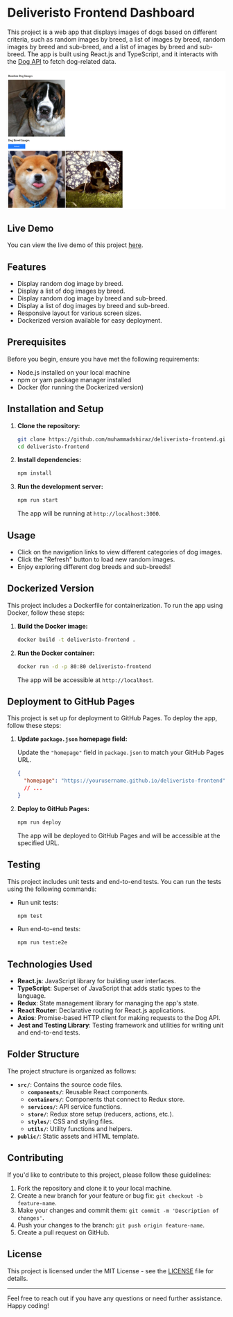 # Deliveristo Frontend Dashboard

This project is a web app that displays images of dogs based on different criteria, such as random images by breed, a list of images by breed, random images by breed and sub-breed, and a list of images by breed and sub-breed. The app is built using React.js and TypeScript, and it interacts with the [Dog API](https://dog.ceo/dog-api) to fetch dog-related data.

![Screenshot](src/screenshot.png)

## Live Demo

You can view the live demo of this project [here](https://muhammadshiraz.github.io/deliveristo-frontend).

## Features

- Display random dog image by breed.
- Display a list of dog images by breed.
- Display random dog image by breed and sub-breed.
- Display a list of dog images by breed and sub-breed.
- Responsive layout for various screen sizes.
- Dockerized version available for easy deployment.

## Prerequisites

Before you begin, ensure you have met the following requirements:

- Node.js installed on your local machine
- npm or yarn package manager installed
- Docker (for running the Dockerized version)

## Installation and Setup

1. **Clone the repository:**

   ```bash
   git clone https://github.com/muhammadshiraz/deliveristo-frontend.git
   cd deliveristo-frontend
   ```

2. **Install dependencies:**

   ```bash
   npm install
   ```

3. **Run the development server:**

   ```bash
   npm run start
   ```

   The app will be running at `http://localhost:3000`.

## Usage

- Click on the navigation links to view different categories of dog images.
- Click the "Refresh" button to load new random images.
- Enjoy exploring different dog breeds and sub-breeds!

## Dockerized Version

This project includes a Dockerfile for containerization. To run the app using Docker, follow these steps:

1. **Build the Docker image:**

   ```bash
   docker build -t deliveristo-frontend .
   ```

2. **Run the Docker container:**

   ```bash
   docker run -d -p 80:80 deliveristo-frontend
   ```

   The app will be accessible at `http://localhost`.

## Deployment to GitHub Pages

This project is set up for deployment to GitHub Pages. To deploy the app, follow these steps:

1. **Update `package.json` homepage field:**

   Update the `"homepage"` field in `package.json` to match your GitHub Pages URL.

   ```json
   {
     "homepage": "https://yourusername.github.io/deliveristo-frontend",
     // ...
   }
   ```

2. **Deploy to GitHub Pages:**

   ```bash
   npm run deploy
   ```

   The app will be deployed to GitHub Pages and will be accessible at the specified URL.

## Testing

This project includes unit tests and end-to-end tests. You can run the tests using the following commands:

- Run unit tests:

  ```bash
  npm test
  ```

- Run end-to-end tests:

  ```bash
  npm run test:e2e
  ```

## Technologies Used

- **React.js**: JavaScript library for building user interfaces.
- **TypeScript**: Superset of JavaScript that adds static types to the language.
- **Redux**: State management library for managing the app's state.
- **React Router**: Declarative routing for React.js applications.
- **Axios**: Promise-based HTTP client for making requests to the Dog API.
- **Jest and Testing Library**: Testing framework and utilities for writing unit and end-to-end tests.

## Folder Structure

The project structure is organized as follows:

- **`src/`**: Contains the source code files.
  - **`components/`**: Reusable React components.
  - **`containers/`**: Components that connect to Redux store.
  - **`services/`**: API service functions.
  - **`store/`**: Redux store setup (reducers, actions, etc.).
  - **`styles/`**: CSS and styling files.
  - **`utils/`**: Utility functions and helpers.
- **`public/`**: Static assets and HTML template.

## Contributing

If you'd like to contribute to this project, please follow these guidelines:

1. Fork the repository and clone it to your local machine.
2. Create a new branch for your feature or bug fix: `git checkout -b feature-name`.
3. Make your changes and commit them: `git commit -m 'Description of changes'`.
4. Push your changes to the branch: `git push origin feature-name`.
5. Create a pull request on GitHub.

## License

This project is licensed under the MIT License - see the [LICENSE](LICENSE) file for details.

---

Feel free to reach out if you have any questions or need further assistance. Happy coding!